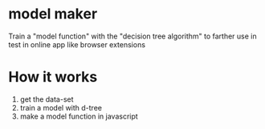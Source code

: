 # model maker
Train a "model function" with the "decision tree algorithm" to farther use in test in online app like browser extensions  

# How it works
1.  get the data-set
2.  train a model with d-tree
3.  make a model function in javascript
